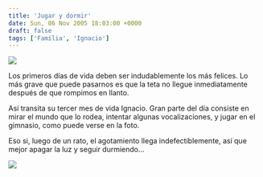 ```yaml
---
title: 'Jugar y dormir'
date: Sun, 06 Nov 2005 18:03:00 +0000
draft: false
tags: ['Familia', 'Ignacio']
---
```


[![](http://photos1.blogger.com/blogger/4304/163/320/Image-20.jpg)](http://photos1.blogger.com/blogger/4304/163/640/Image-20.jpg) 

Los primeros días de vida deben ser indudablemente los más felices. Lo más grave 
que puede pasarnos es que la teta no llegue inmediatamente después de que rompimos en llanto. 

Así transita su tercer mes de vida Ignacio. Gran parte del día consiste en mirar 
el mundo que lo rodea, intentar algunas vocalizaciones, y jugar en el gimnasio, 
como puede verse en la foto. 

Eso si, luego de un rato, el agotamiento llega indefectiblemente, así que mejor 
apagar la luz y seguir durmiendo... 

[![](http://photos1.blogger.com/blogger/4304/163/320/Image-33.jpg)](http://photos1.blogger.com/blogger/4304/163/1600/Image-33.jpg)
